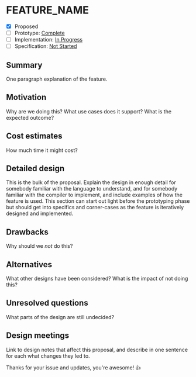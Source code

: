 # FEATURE_NAME

* [x] Proposed
* [ ] Prototype: [Complete](https://github.com/PROTOTYPE_OWNER/roslyn/BRANCH_NAME)
* [ ] Implementation: [In Progress](https://github.com/dotnet/roslyn/BRANCH_NAME)
* [ ] Specification: [Not Started](pr/1)

## Summary

[summary]: #summary

One paragraph explanation of the feature.

## Motivation

[motivation]: #motivation

Why are we doing this? What use cases does it support? What is the expected outcome?

## Cost estimates

How much time it might cost?

## Detailed design

[design]: #detailed-design

This is the bulk of the proposal.
Explain the design in enough detail for somebody familiar with the language to understand,
and for somebody familiar with the compiler to implement,  and include examples of how the feature is used.
This section can start out light before the prototyping phase but should get into specifics
and corner-cases as the feature is iteratively designed and implemented.

## Drawbacks

[drawbacks]: #drawbacks

Why should we *not* do this?

## Alternatives

[alternatives]: #alternatives

What other designs have been considered? What is the impact of not doing this?

## Unresolved questions

[unresolved]: #unresolved-questions

What parts of the design are still undecided?

## Design meetings

Link to design notes that affect this proposal, and describe in one sentence for each what changes they led to.

Thanks for your issue and updates, you're awesome! :+1:
